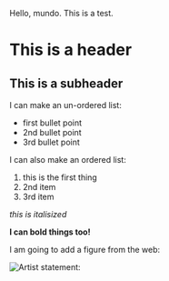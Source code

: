 Hello, mundo.  This is a test.

# This is a header
## This is a subheader

I can make an un-ordered list:
  * first bullet point
  * 2nd bullet point
  * 3rd bullet point

I can also make an ordered list:
  1. this is the first thing
  1. 2nd item
  1. 3rd item
  
*this is italisized*

**I can bold things too!**

I am going to add a figure from the web:

![Artist statement:](https://j.gifs.com/y4N25W.gif)
